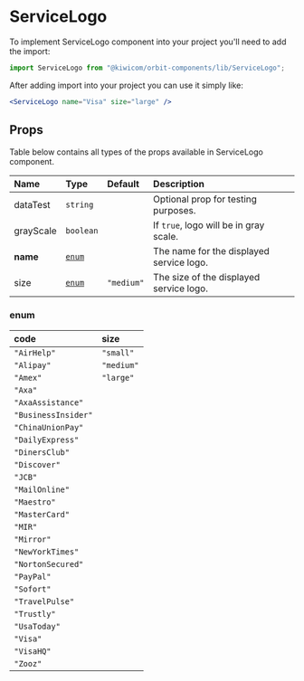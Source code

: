 # ServiceLogo

To implement ServiceLogo component into your project you'll need to add the import:

```jsx
import ServiceLogo from "@kiwicom/orbit-components/lib/ServiceLogo";
```

After adding import into your project you can use it simply like:

```jsx
<ServiceLogo name="Visa" size="large" />
```

## Props

Table below contains all types of the props available in ServiceLogo component.

| Name      | Type            | Default    | Description                              |
| :-------- | :-------------- | :--------- | :--------------------------------------- |
| dataTest  | `string`        |            | Optional prop for testing purposes.      |
| grayScale | `boolean`       |            | If `true`, logo will be in gray scale.   |
| **name**  | [`enum`](#enum) |            | The name for the displayed service logo. |
| size      | [`enum`](#enum) | `"medium"` | The size of the displayed service logo.  |

### enum

| code                | size       |
| :------------------ | :--------- |
| `"AirHelp"`         | `"small"`  |
| `"Alipay"`          | `"medium"` |
| `"Amex"`            | `"large"`  |
| `"Axa"`             |
| `"AxaAssistance"`   |
| `"BusinessInsider"` |
| `"ChinaUnionPay"`   |
| `"DailyExpress"`    |
| `"DinersClub"`      |
| `"Discover"`        |
| `"JCB"`             |
| `"MailOnline"`      |
| `"Maestro"`         |
| `"MasterCard"`      |
| `"MIR"`             |
| `"Mirror"`          |
| `"NewYorkTimes"`    |
| `"NortonSecured"`   |
| `"PayPal"`          |
| `"Sofort"`          |
| `"TravelPulse"`     |
| `"Trustly"`         |
| `"UsaToday"`        |
| `"Visa"`            |
| `"VisaHQ"`          |
| `"Zooz"`            |
